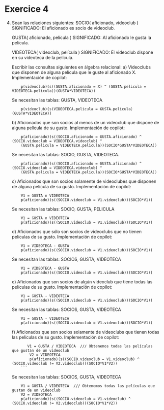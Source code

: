 # Exercice 4

4) Sean las relaciones siguientes: 
    SOCIO( aficionado, videoclub )
    SIGNIFICADO: El aficionado es socio de videoclub. 

    GUSTA( aficionado, película )
    SIGNIFICADO: Al aficionado le gusta la película. 

    VIDEOTECA( videoclub, película )
    SIGNIFICADO: El videoclub dispone en su videoteca de la película. 

    Escribir las consultas siguientes en álgebra relacional:
    a) Videoclubs que disponen de alguna película que le guste al aficionado X.
    Implementación de copilot:
    ```
        p(videoclub)(s((GUSTA.aficionado = X) ^ (GUSTA.pelicula = VIDEOTECA.pelicula))(GUSTA*VIDEOTECA))
    ```
    Se necesitan las tablas: GUSTA, VIDEOTECA.
    ```
        p(videoclub)(s(VIDEOTECA.pelicula = GUSTA.pelicula)(GUSTA*VIDEOTECA))
    ```
    b) Aficionados que son socios al menos de un videoclub que dispone de alguna película de
    su gusto.
    Implementación de copilot:
    ```
        p(aficionado)(s((SOCIO.aficionado = GUSTA.aficionado) ^ (SOCIO.videoclub = VIDEOTECA.videoclub) ^ 
        (GUSTA.pelicula = VIDEOTECA.pelicula))(SOCIO*GUSTA*VIDEOTECA))
    ```
    Se necesitan las tablas: SOCIO, GUSTA, VIDEOTECA.
    ```
        p(aficionado)(s((SOCIO.aficionado = GUSTA.aficionado) ^ (SOCIO.videoclub = VIDEOTECA.videoclub) ^ 
        (GUSTA.pelicula = VIDEOTECA.pelicula))(SOCIO*GUSTA*VIDEOTECA))
    ```
    c) Aficionados que son socios solamente de videoclubes que disponen de alguna película de
    su gusto.
    Implementación de copilot:
    ```
        V1 = GUSTA ∩ VIDEOTECA
        p(aficionado)(s((SOCIO.videoclub = V1.videoclub))(SOCIO*V1))
    ```
    Se necesitan las tablas: SOCIO, GUSTA, PELICULA
    ```
        V1 = GUSTA ∩ VIDEOTECA
        p(aficionado)(s((SOCIO.videoclub = V1.videoclub))(SOCIO*V1))
    ```
    d) Aficionados que sólo son socios de videoclubs que no tienen películas de su gusto.
    Implementación de copilot:
    ```
        V1 = VIDEOTECA - GUSTA
        p(aficionado)(s((SOCIO.videoclub = V1.videoclub))(SOCIO*V1))
    ```
    Se necesitan las tablas: SOCIOS, GUSTA, VIDEOTECA
    ```
        V1 = VIDEOTECA - GUSTA
        p(aficionado)(s((SOCIO.videoclub = V1.videoclub))(SOCIO*V1))
    ```
    e) Aficionados que son socios de algún videoclub que tiene todas las películas de su gusto. 
    Implementación de copilot:
    ```
        V1 = GUSTA - VIDEOTECA
        p(aficionado)(s((SOCIO.videoclub = V1.videoclub))(SOCIO*V1))
    ```
    Se necesitan las tablas: SOCIOS, GUSTA, VIDEOTECA
    ```
        V1 = GUSTA - VIDEOTECA
        p(aficionado)(s((SOCIO.videoclub = V1.videoclub))(SOCIO*V1))
    ```
    f) Aficionados que son socios solamente de videoclubs que tienen todas las películas de su
       gusto.
    Implementación de copilot:
    ```
           V1 = GUSTA / VIDEOTECA  /// Obtenemos todas las películas que gustan de un videoclub
            V2 = VIDEOTECA
            p(aficionado)(s((SOCIO.videoclub = V1.videoclub) ^ (SOCIO.videoclub != V2.videoclub))(SOCIO*V1*V2))
        ```
    ```
    Se necesitan las tablas: SOCIOS, GUSTA, VIDEOTECA
    ```
        V1 = GUSTA / VIDEOTECA  /// Obtenemos todas las películas que gustan de un videoclub
        V2 = VIDEOTECA
        p(aficionado)(s((SOCIO.videoclub = V1.videoclub) ^ (SOCIO.videoclub != V2.videoclub))(SOCIO*V1*V2))
    ```

